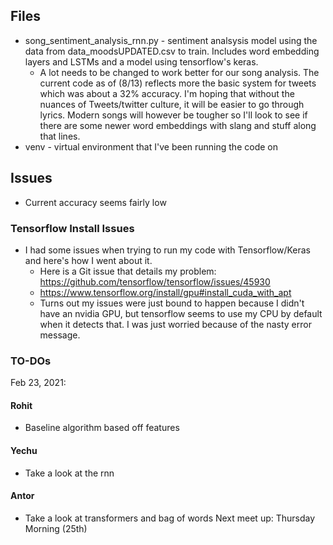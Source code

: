 ## Files
* song_sentiment_analysis_rnn.py - sentiment analsysis model using the data from data_moodsUPDATED.csv to train. Includes word embedding layers and LSTMs and a model using tensorflow's keras.
    * A lot needs to be changed to work better for our song analysis. The current code as of (8/13) reflects more the basic system for tweets which was about a 32% accuracy. I'm hoping that without the nuances of Tweets/twitter culture, it will be easier to go through lyrics. Modern songs will however be tougher so I'll look to see if there are some newer word embeddings with slang and stuff along that lines.
* venv - virtual environment that I've been running the code on


## Issues
* Current accuracy seems fairly low

### Tensorflow Install Issues
* I had some issues when trying to run my code with Tensorflow/Keras and here's how I went about it.
    * Here is a Git issue that details my problem: https://github.com/tensorflow/tensorflow/issues/45930
    * https://www.tensorflow.org/install/gpu#install_cuda_with_apt
    * Turns out my issues were just bound to happen because I didn't have an nvidia GPU, but tensorflow seems to use my CPU by default when it detects that. I was just worried because of the nasty error message.

### TO-DOs
Feb 23, 2021:
#### Rohit
   * Baseline algorithm based off features
#### Yechu
   * Take a look at the rnn
#### Antor
   * Take a look at transformers and bag of words
Next meet up: Thursday Morning (25th)
